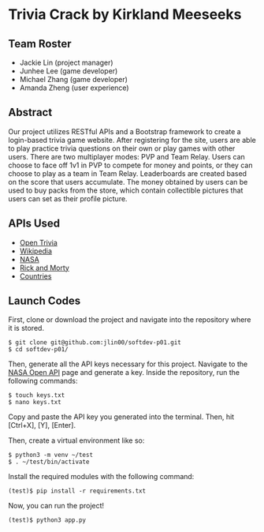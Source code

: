# Trivia Crack by Kirkland Meeseeks
  
## Team Roster
- Jackie Lin (project manager)  
- Junhee Lee (game developer)
- Michael Zhang (game developer)
- Amanda Zheng (user experience) 

## Abstract 
Our project utilizes RESTful APIs and a Bootstrap framework to create a login-based trivia game website. After registering for the site, users are able to play practice trivia questions on their own or play games with other users. There are two multiplayer modes: PVP and Team Relay. Users can choose to face off 1v1 in PVP to compete for money and points, or they can choose to play as a team in Team Relay. Leaderboards are created based on the score that users accumulate. The money obtained by users can be used to buy packs from the store, which contain collectible pictures that users can set as their profile picture.

## APIs Used
- [Open Trivia](https://docs.google.com/document/d/1yp2nicOExDYlrEfdvqspD17Kz5c-xMSWHudfmNjJgQ4/edit)
- [Wikipedia](https://docs.google.com/document/d/1KNf_h_Rysiftc88uZNZO4LMpAyQprUTSj-eg5CMz9a8/edit)
- [NASA](https://docs.google.com/document/d/1PWwglCaypRlHP-0URuF5s076vBoqEKQeNETeWADVaP4/edit)
- [Rick and Morty](https://docs.google.com/document/d/1oK0klhp__LHP9kxb3D70cbbI46i1mMnmDMI4y1XS3B4/edit)
- [Countries](https://docs.google.com/document/d/1C-umxnBAIUzQI9kLDaXG4-YbFsiOwwRTJ5c-DXAHTRM/edit?usp=drive_web&ouid=109502819417772013933)

## Launch Codes 
First, clone or download the project and navigate into the repository where it is stored. 
```
$ git clone git@github.com:jlin00/softdev-p01.git
$ cd softdev-p01/
```

Then, generate all the API keys necessary for this project. Navigate to the [NASA Open API](https://api.nasa.gov) page and generate a key. Inside the repository, run the following commands:
```
$ touch keys.txt
$ nano keys.txt
```
Copy and paste the API key you generated into the terminal. Then, hit [Ctrl+X], [Y], [Enter].  

Then, create a virtual environment like so:
```
$ python3 -m venv ~/test
$ . ~/test/bin/activate
```

Install the required modules with the following command:
```
(test)$ pip install -r requirements.txt
```

Now, you can run the project!
```
(test)$ python3 app.py
```


